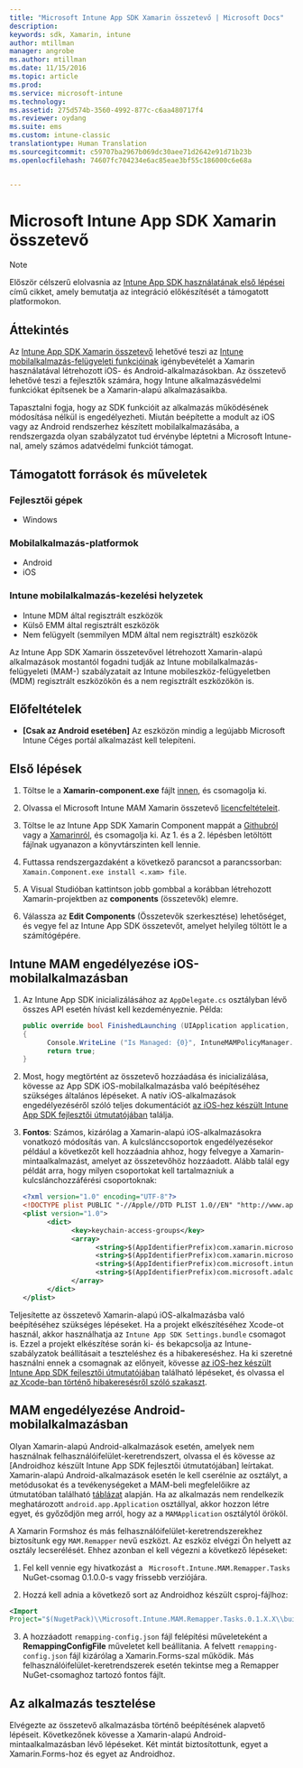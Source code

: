 ```yaml
---
title: "Microsoft Intune App SDK Xamarin összetevő | Microsoft Docs"
description: 
keywords: sdk, Xamarin, intune
author: mtillman
manager: angrobe
ms.author: mtillman
ms.date: 11/15/2016
ms.topic: article
ms.prod: 
ms.service: microsoft-intune
ms.technology: 
ms.assetid: 275d574b-3560-4992-877c-c6aa480717f4
ms.reviewer: oydang
ms.suite: ems
ms.custom: intune-classic
translationtype: Human Translation
ms.sourcegitcommit: c59707ba2967b069dc30aee71d2642e91d71b23b
ms.openlocfilehash: 74607fc704234e6ac85eae3bf55c186000c6e68a


---
```


# <a name="microsoft-intune-app-sdk-xamarin-component"></a>Microsoft Intune App SDK Xamarin összetevő

> [!NOTE]
> Először célszerű elolvasnia az [Intune App SDK használatának első lépései](intune-app-sdk-get-started.md) című cikket, amely bemutatja az integráció előkészítését a támogatott platformokon.



## <a name="overview"></a>Áttekintés
Az [Intune App SDK Xamarin összetevő](https://components.xamarin.com/view/microsoft.intune.mam) lehetővé teszi az [Intune mobilalkalmazás-felügyeleti funkcióinak](/intune/deploy-use/protect-app-data-using-mobile-app-management-policies-with-microsoft-intune) igénybevételét a Xamarin használatával létrehozott iOS- és Android-alkalmazásokban. Az összetevő lehetővé teszi a fejlesztők számára, hogy Intune alkalmazásvédelmi funkciókat építsenek be a Xamarin-alapú alkalmazásaikba.

Tapasztalni fogja, hogy az SDK funkcióit az alkalmazás működésének módosítása nélkül is engedélyezheti. Miután beépítette a modult az iOS vagy az Android rendszerhez készített mobilalkalmazásába, a rendszergazda olyan szabályzatot tud érvénybe léptetni a Microsoft Intune-nal, amely számos adatvédelmi funkciót támogat.

## <a name="whats-supported"></a>Támogatott források és műveletek

### <a name="developer-machines"></a>Fejlesztői gépek
* Windows


### <a name="mobile-app-platforms"></a>Mobilalkalmazás-platformok
* Android
* iOS


### <a name="intune-mobile-application-management-scenarios"></a>Intune mobilalkalmazás-kezelési helyzetek

* Intune MDM által regisztrált eszközök
* Külső EMM által regisztrált eszközök
* Nem felügyelt (semmilyen MDM által nem regisztrált) eszközök

Az Intune App SDK Xamarin összetevővel létrehozott Xamarin-alapú alkalmazások mostantól fogadni tudják az Intune mobilalkalmazás-felügyeleti (MAM-) szabályzatait az Intune mobileszköz-felügyeletben (MDM) regisztrált eszközökön és a nem regisztrált eszközökön is.

## <a name="prerequisites"></a>Előfeltételek

* **[Csak az Android esetében]** Az eszközön mindig a legújabb Microsoft Intune Céges portál alkalmazást kell telepíteni.

## <a name="get-started"></a>Első lépések

1.    Töltse le a **Xamarin-component.exe** fájlt [innen](https://components.xamarin.com/submit/xpkg), és csomagolja ki.

2. Olvassa el Microsoft Intune MAM Xamarin összetevő [licencfeltételeit](https://components.xamarin.com/license/microsoft.intune.mam).

3.    Töltse le az Intune App SDK Xamarin Component mappát a [Githubról](https://github.com/msintuneappsdk/intune-app-sdk-xamarin) vagy a [Xamarinról](https://components.xamarin.com/license/microsoft.intune.mam), és csomagolja ki. Az 1. és a 2. lépésben letöltött fájlnak ugyanazon a könyvtárszinten kell lennie.

4.    Futtassa rendszergazdaként a következő parancsot a parancssorban: `Xamain.Component.exe install <.xam> file`.

5.    A Visual Studióban kattintson jobb gombbal a korábban létrehozott Xamarin-projektben az **components** (összetevők) elemre.

6.    Válassza az **Edit Components** (Összetevők szerkesztése) lehetőséget, és vegye fel az Intune App SDK összetevőt, amelyet helyileg töltött le a számítógépére.



## <a name="enabling-intune-mam-in-your-ios-mobile-app"></a>Intune MAM engedélyezése iOS-mobilalkalmazásban
1.    Az Intune App SDK inicializálásához az `AppDelegate.cs` osztályban lévő összes API esetén hívást kell kezdeményeznie. Példa:

      ```csharp
      public override bool FinishedLaunching (UIApplication application, NSDictionary launchOptions)
      {
            Console.WriteLine ("Is Managed: {0}", IntuneMAMPolicyManager.Instance.PrimaryUser != null);
            return true;
      }

      ```

2.    Most, hogy megtörtént az összetevő hozzáadása és inicializálása, kövesse az App SDK iOS-mobilalkalmazásba való beépítéséhez szükséges általános lépéseket. A natív iOS-alkalmazások engedélyezéséről szóló teljes dokumentációt [az iOS-hez készült Intune App SDK fejlesztői útmutatójában](intune-app-sdk-ios.md) találja.
3. **Fontos**: Számos, kizárólag a Xamarin-alapú iOS-alkalmazásokra vonatkozó módosítás van. A kulcslánccsoportok engedélyezésekor például a következőt kell hozzáadnia ahhoz, hogy felvegye a Xamarin-mintaalkalmazást, amelyet az összetevőhöz hozzáadott. Alább talál egy példát arra, hogy milyen csoportokat kell tartalmazniuk a kulcslánchozzáférési csoportoknak:

      ```xml
      <?xml version="1.0" encoding="UTF-8"?>
      <!DOCTYPE plist PUBLIC "-//Apple//DTD PLIST 1.0//EN" "http://www.apple.com/DTDs/PropertyList-1.0.dtd">
      <plist version="1.0">
            <dict>
                  <key>keychain-access-groups</key>
                  <array>
                        <string>$(AppIdentifierPrefix)com.xamarin.microsoftintunesample</string>
                        <string>$(AppIdentifierPrefix)com.xamarin.microsoftintunesample.intunemam</string>
                        <string>$(AppIdentifierPrefix)com.microsoft.intune.mam</string>
                        <string>$(AppIdentifierPrefix)com.microsoft.adalcache</string>
                  </array>
            </dict>
      </plist>
      ```

Teljesítette az összetevő Xamarin-alapú iOS-alkalmazásba való beépítéséhez szükséges lépéseket. Ha a projekt elkészítéséhez Xcode-ot használ, akkor használhatja az `Intune App SDK Settings.bundle` csomagot is. Ezzel a projekt elkészítése során ki- és bekapcsolja az Intune-szabályzatok beállításait a teszteléshez és a hibakereséshez. Ha ki szeretné használni ennek a csomagnak az előnyeit, kövesse [az iOS-hez készült Intune App SDK fejlesztői útmutatójában](intune-app-sdk-ios.md) található lépéseket, és olvassa el [az Xcode-ban történő hibakeresésről szóló szakaszt](intune-app-sdk-ios.md#status-result-and-debug-notifications).

## <a name="enabling-mam-in-your-android-mobile-app"></a>MAM engedélyezése Android-mobilalkalmazásban
Olyan Xamarin-alapú Android-alkalmazások esetén, amelyek nem használnak felhasználóifelület-keretrendszert, olvassa el és kövesse az [Androidhoz készült Intune App SDK fejlesztői útmutatójában] leírtakat. Xamarin-alapú Android-alkalmazások esetén le kell cserélnie az osztályt, a metódusokat és a tevékenységeket a MAM-beli megfelelőikre az útmutatóban található [táblázat](intune-app-sdk-android.md#replace-classes-methods-and-activities-with-their-mam-equivalent-required) alapján. Ha az alkalmazás nem rendelkezik meghatározott `android.app.Application` osztállyal, akkor hozzon létre egyet, és győződjön meg arról, hogy az a `MAMApplication` osztálytól örököl.

A Xamarin Formshoz és más felhasználóifelület-keretrendszerekhez biztosítunk egy `MAM.Remapper` nevű eszközt. Az eszköz elvégzi Ön helyett az osztály lecserélését. Ehhez azonban el kell végezni a következő lépéseket:

1.    Fel kell vennie egy hivatkozást a ` Microsoft.Intune.MAM.Remapper.Tasks` NuGet-csomag 0.1.0.0-s vagy frissebb verziójára.

2.    Hozzá kell adnia a következő sort az Androidhoz készült csproj-fájlhoz:
  ```xml
  <Import
  Project="$(NugetPack)\\Microsoft.Intune.MAM.Remapper.Tasks.0.1.X.X\\build\\MonoAndroid10\\Microsoft.Intune.MAM.Remapper.targets" />
  ```

3.    A hozzáadott `remapping-config.json` fájl felépítési műveleteként a **RemappingConfigFile** műveletet kell beállítania. A felvett `remapping-config.json` fájl kizárólag a Xamarin.Forms-szal működik. Más felhasználóifelület-keretrendszerek esetén tekintse meg a Remapper NuGet-csomaghoz tartozó fontos fájlt.

## <a name="test-your-app"></a>Az alkalmazás tesztelése

Elvégezte az összetevő alkalmazásba történő beépítésének alapvető lépéseit. Következőnek kövesse a Xamarin-alapú Android-mintaalkalmazásban lévő lépéseket. Két mintát biztosítottunk, egyet a Xamarin.Forms-hoz és egyet az Androidhoz.



<!--HONumber=Dec16_HO2-->


